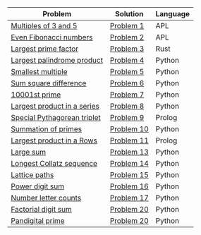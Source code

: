 
| Problem                                                           | Solution            | Language |
|-------------------------------------------------------------------|---------------------|----------|
| [Multiples of 3 and 5](https://projecteuler.net/problem=1)        | [Problem 1](1.apl)  | APL      |
| [Even Fibonacci numbers](https://projecteuler.net/problem=2)      | [Problem 2](2.apl)  | APL      |
| [Largest prime factor](https://projecteuler.net/problem=3)        | [Problem 3](3.rs)   | Rust     |
| [Largest palindrome product](https://projecteuler.net/problem=4)  | [Problem 4](4.py)   | Python   |
| [Smallest multiple](https://projecteuler.net/problem=5)           | [Problem 5](5.py)   | Python   |
| [Sum square difference](https://projecteuler.net/problem=6)       | [Problem 6](6.py)   | Python   |
| [10001st prime](https://projecteuler.net/problem=7)               | [Problem 7](7.py)   | Python   |
| [Largest product in a series](https://projecteuler.net/problem=8) | [Problem 8](8.py)   | Python   |
| [Special Pythagorean triplet](https://projecteuler.net/problem=9) | [Problem 9](9.pl)   | Prolog   |
| [Summation of primes](https://projecteuler.net/problem=10)        | [Problem 10](10.py) | Python   |
| [Largest product in a Rows](https://projecteuler.net/problem=11)  | [Problem 11](11.pl) | Prolog   |
| [Large sum](https://projecteuler.net/problem=13)                  | [Problem 13](13.py) | Python   |
| [Longest Collatz sequence](https://projecteuler.net/problem=14)   | [Problem 14](14.py) | Python   |
| [Lattice paths](https://projecteuler.net/problem=15)              | [Problem 15](15.py) | Python   |
| [Power digit sum](https://projecteuler.net/problem=16)            | [Problem 16](16.py) | Python   |
| [Number letter counts](https://projecteuler.net/problem=17)       | [Problem 17](17.py) | Python   |
| [Factorial digit sum](https://projecteuler.net/problem=20)        | [Problem 20](20.py) | Python   |
| [Pandigital prime](https://projecteuler.net/problem=41)           | [Problem 20](41.py) | Python   |
